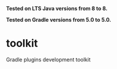 **Tested on LTS Java versions from <!--property:java-runtime.min-version-->8<!--/property--> to <!--property:java-runtime.max-version-->8<!--/property-->.**

**Tested on Gradle versions from <!--property:gradle-api.min-version-->5.0<!--/property--> to <!--property:gradle-api.max-version-->5.0<!--/property-->.**

# toolkit

Gradle plugins development toolkit
